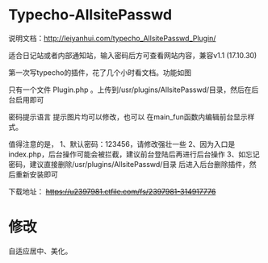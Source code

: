 # Typecho-AllsitePasswd
说明文档：http://leiyanhui.com/typecho_AllsitePasswd_Plugin/

适合日记站或者内部通知站，输入密码后方可查看网站内容，兼容v1.1 (17.10.30)

第一次写typecho的插件，花了几个小时看文档。功能如图

只有一个文件 Plugin.php 。上传到/usr/plugins/AllsitePasswd/目录，然后在后台启用即可

密码提示语言 提示图片均可以修改，也可以 在main_fun函数内编辑前台显示样式。

值得注意的是，
1、默认密码：123456，请修改强壮一些
2、因为入口是index.php，后台操作可能会被拦截，建议前台登陆后再进行后台操作
3、如忘记密码，建议直接删除/usr/plugins/AllsitePasswd/目录 后进入后台删除插件，然后重新安装即可

下载地址： ~~https://u2397981.ctfile.com/fs/2397981-314917776~~

# 修改
自适应居中、美化。
